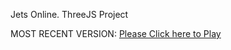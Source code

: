 Jets Online. ThreeJS Project

MOST RECENT VERSION: [Please Click here to Play](https://rawcdn.githack.com/alperenbutun/jets-online/f526a9b/index.html)
